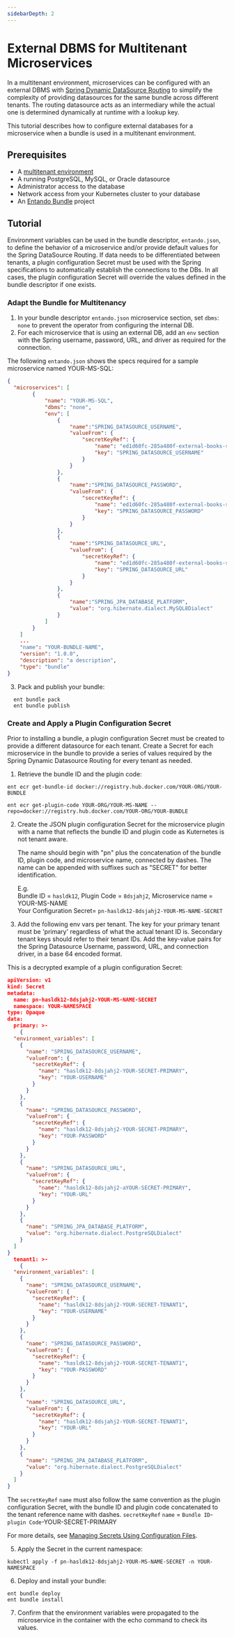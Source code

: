 ```yaml
---
sidebarDepth: 2
---
```


# External DBMS for Multitenant Microservices
In a multitenant environment, microservices can be configured with an external DBMS with [Spring Dynamic DataSource Routing](https://spring.io/blog/2007/01/23/dynamic-datasource-routing) to simplify the complexity of providing datasources for the same bundle across different tenants. The routing datasource acts as an intermediary while the actual one is determined dynamically at runtime with a lookup key.

This tutorial describes how to configure external databases for a microservice when a bundle is used in a multitenant environment.

## Prerequisites

- A [multitenant environment](./multitenancy.md)
- A running PostgreSQL, MySQL, or Oracle datasource
- Administrator access to the database
- Network access from your Kubernetes cluster to your database
- An [Entando Bundle](../../docs/curate/bundle-details.md) project

## Tutorial
Environment variables can be used in the bundle descriptor, `entando.json`, to define the behavior of a microservice and/or provide default values for the Spring DataSource Routing. If data needs to be differentiated between tenants, a plugin configuration Secret must be used with the Spring specifications to automatically establish the connections to the DBs. In all cases, the plugin configuration Secret will override the values defined in the bundle descriptor if one exists.

### Adapt the Bundle for Multitenancy

1. In your bundle descriptor `entando.json` microservice section, set `dbms`: `none` to prevent the operator from configuring the internal DB.
2. For each microservice that is using an external DB, add an `env` section with the Spring username, password, URL, and driver as required for the connection.

The following `entando.json` shows the specs required for a sample microservice named YOUR-MS-SQL: 

```json
{
  "microservices": [
        {
            "name": "YOUR-MS-SQL",
            "dbms": "none",
            "env": [
                {
                    "name":"SPRING_DATASOURCE_USERNAME",
                    "valueFrom": {
                        "secretKeyRef": {
                            "name": "ed1d60fc-285a480f-external-books-service-mysql-secret",
                            "key": "SPRING_DATASOURCE_USERNAME"
                        }
                    }
                },
                {
                    "name":"SPRING_DATASOURCE_PASSWORD",
                    "valueFrom": {
                        "secretKeyRef": {
                            "name": "ed1d60fc-285a480f-external-books-service-mysql-secret",
                            "key": "SPRING_DATASOURCE_PASSWORD"
                        }
                    }
                },
                {
                    "name":"SPRING_DATASOURCE_URL",
                    "valueFrom": {
                        "secretKeyRef": {
                            "name": "ed1d60fc-285a480f-external-books-service-mysql-secret",
                            "key": "SPRING_DATASOURCE_URL"
                        }
                    }
                },
                {
                    "name":"SPRING_JPA_DATABASE_PLATFORM",
                    "value": "org.hibernate.dialect.MySQL8Dialect"
                }
            ]
        }
    ]
    ...
    "name": "YOUR-BUNDLE-NAME",
    "version": "1.0.0",
    "description": "a description",
    "type": "bundle"
}
```
3. Pack and publish your bundle:
```
  ent bundle pack
  ent bundle publish
```

### Create and Apply a Plugin Configuration Secret
Prior to installing a bundle, a plugin configuration Secret must be created to provide a different datasource for each tenant. Create a Secret for each microservice in the bundle to provide a series of values required by the Spring Dynamic Datasource Routing for every tenant as needed.  

1. Retrieve the bundle ID and the plugin code:
 ```
 ent ecr get-bundle-id docker://registry.hub.docker.com/YOUR-ORG/YOUR-BUNDLE
 ```
 ```
 ent ecr get-plugin-code YOUR-ORG/YOUR-MS-NAME --repo=docker://registry.hub.docker.com/YOUR-ORG/YOUR-BUNDLE
 ```
 
2. Create the JSON plugin configuration Secret for the microservice plugin with a name that reflects the bundle ID and plugin code as Kuternetes is not tenant aware.

   The name should begin with "pn" plus the concatenation of the bundle ID, plugin code, and microservice name, connected by dashes. The name can be appended with suffixes such as "SECRET" for better identification.  

   E.g.  
   Bundle ID = `hasldk12`, Plugin Code = `8dsjahj2`, Microservice name = YOUR-MS-NAME  
   Your Configuration Secret= `pn-hasldk12-8dsjahj2-YOUR-MS-NAME-SECRET`

3. Add the following env vars per tenant. The key for your primary tenant must be 'primary' regardless of what the actual tenant ID is. Secondary tenant keys should refer to their tenant IDs. Add the key-value pairs for the Spring Datasource Username, password, URL, and connection driver, in a base 64 encoded format.

This is a decrypted example of a plugin configuration Secret:
``` json
apiVersion: v1
kind: Secret
metadata:
  name: pn-hasldk12-8dsjahj2-YOUR-MS-NAME-SECRET
  namespace: YOUR-NAMESPACE
type: Opaque
data:
  primary: >-
    {
  "environment_variables": [
    {
      "name": "SPRING_DATASOURCE_USERNAME",
      "valueFrom": {
        "secretKeyRef": {
          "name": "hasldk12-8dsjahj2-YOUR-SECRET-PRIMARY",
          "key": "YOUR-USERNAME"
        }
      }
    },
    {
      "name": "SPRING_DATASOURCE_PASSWORD",
      "valueFrom": {
        "secretKeyRef": {
          "name": "hasldk12-8dsjahj2-YOUR-SECRET-PRIMARY",
          "key": "YOUR-PASSWORD"
        }
      }
    },
    {
      "name": "SPRING_DATASOURCE_URL",
      "valueFrom": {
        "secretKeyRef": {
          "name": "hasldk12-8dsjahj2-aYOUR-SECRET-PRIMARY",
          "key": "YOUR-URL"
        }
      }
    },
    {
      "name": "SPRING_JPA_DATABASE_PLATFORM",
      "value": "org.hibernate.dialect.PostgreSQLDialect"
    }
  ]
}
  tenant1: >-
    {
  "environment_variables": [
    {
      "name": "SPRING_DATASOURCE_USERNAME",
      "valueFrom": {
        "secretKeyRef": {
          "name": "hasldk12-8dsjahj2-YOUR-SECRET-TENANT1",
          "key": "YOUR-USERNAME"
        }
      }
    },
    {
      "name": "SPRING_DATASOURCE_PASSWORD",
      "valueFrom": {
        "secretKeyRef": {
          "name": "hasldk12-8dsjahj2-YOUR-SECRET-TENANT1",
          "key": "YOUR-PASSWORD"
        }
      }
    },
    {
      "name": "SPRING_DATASOURCE_URL",
      "valueFrom": {
        "secretKeyRef": {
          "name": "hasldk12-8dsjahj2-YOUR-SECRET-TENANT1",
          "key": "YOUR-URL"
        }
      }
    },
    {
      "name": "SPRING_JPA_DATABASE_PLATFORM",
      "value": "org.hibernate.dialect.PostgreSQLDialect"
    }
  ]
}
```
The `secretKeyRef` `name` must also follow the same convention as the plugin configuration Secret, with the bundle ID and plugin code concatenated to the tenant reference name with dashes.
`secretKeyRef` `name` = `Bundle ID`-`plugin Code`-YOUR-SECRET-PRIMARY

For more details, see [Managing Secrets Using Configuration Files](https://kubernetes.io/docs/tasks/configmap-secret/managing-secret-using-config-file/).

5. Apply the Secret in the current namespace:
```
kubectl apply -f pn-hasldk12-8dsjahj2-YOUR-MS-NAME-SECRET -n YOUR-NAMESPACE
```

6. Deploy and install your bundle:
```
ent bundle deploy 
ent bundle install
```
7. Confirm that the environment variables were propagated to the microservice in the container with the echo command to check its values.



